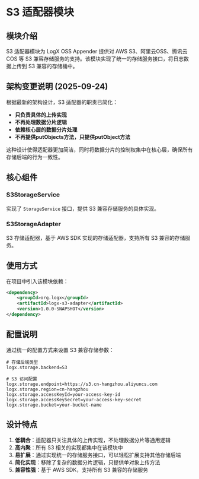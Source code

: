 # S3 适配器模块

## 模块介绍

S3 适配器模块为 LogX OSS Appender 提供对 AWS S3、阿里云OSS、腾讯云COS 等 S3 兼容存储服务的支持。该模块实现了统一的存储服务接口，将日志数据上传到 S3 兼容的存储桶中。

## 架构变更说明 (2025-09-24)

根据最新的架构设计，S3 适配器的职责已简化：
- **只负责具体的上传实现**
- **不再处理数据分片逻辑**
- **依赖核心层的数据分片处理**
- **不再提供putObjects方法，只提供putObject方法**

这种设计使得适配器更加简洁，同时将数据分片的控制权集中在核心层，确保所有存储后端的行为一致性。

## 核心组件

### S3StorageService
实现了 `StorageService` 接口，提供 S3 兼容存储服务的具体实现。

### S3StorageAdapter
S3 存储适配器，基于 AWS SDK 实现的存储适配器，支持所有 S3 兼容的存储服务。

## 使用方式

在项目中引入该模块依赖：

```xml
<dependency>
    <groupId>org.logx</groupId>
    <artifactId>logx-s3-adapter</artifactId>
    <version>1.0.0-SNAPSHOT</version>
</dependency>
```

## 配置说明

通过统一的配置方式来设置 S3 兼容存储参数：

```properties
# 存储后端类型
logx.storage.backend=S3

# S3 访问配置
logx.storage.endpoint=https://s3.cn-hangzhou.aliyuncs.com
logx.storage.region=cn-hangzhou
logx.storage.accessKeyId=your-access-key-id
logx.storage.accessKeySecret=your-access-key-secret
logx.storage.bucket=your-bucket-name
```

## 设计特点

1. **低耦合**：适配器只关注具体的上传实现，不处理数据分片等通用逻辑
2. **高内聚**：所有 S3 相关的实现都集中在该模块中
3. **易扩展**：通过实现统一的存储服务接口，可以轻松扩展支持其他存储后端
4. **简化实现**：移除了复杂的数据分片逻辑，只提供单对象上传方法
5. **兼容性强**：基于 AWS SDK，支持所有 S3 兼容的存储服务